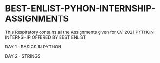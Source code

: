 # BEST-ENLIST-PYHON-INTERNSHIP-ASSIGNMENTS
  This Respiratory contains all the Assignments given for CV-2021 PYTHON INTERNSHIP OFFERED BY BEST ENLIST
  
  DAY 1 - BASICS IN PYTHON
  
  DAY 2 - STRINGS
  
